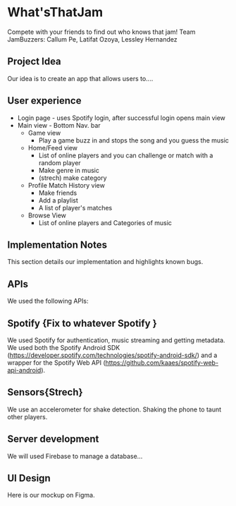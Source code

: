 # What'sThatJam
Compete with your friends to find out who knows that jam!
Team JamBuzzers: Callum Pe, Latifat Ozoya, Lessley Hernandez

## Project Idea
Our idea is to create an app that allows users to....

## User experience
* Login page - uses Spotify login, after successful login opens main view
* Main view - Bottom Nav. bar
    * Game view
        * Play a game buzz in and stops the song and you guess the music
    * Home/Feed view
        * List of online players and you can challenge or match with a random player
        * Make genre in music
        * (strech) make category
    * Profile Match History view
        * Make friends
        * Add a playlist
        * A list of player's matches
    * Browse View
        * List of online players and Categories of music

## Implementation Notes
This section details our implementation and highlights known bugs.

## APIs
We used the following APIs:

## Spotify {Fix to whatever Spotify }
We used Spotify for authentication, music streaming and getting metadata. We used both the Spotify Android SDK (https://developer.spotify.com/technologies/spotify-android-sdk/) and a wrapper for the Spotify Web API (https://github.com/kaaes/spotify-web-api-android).

## Sensors{Strech}
We use an accelerometer for shake detection. Shaking the phone to taunt other players.

## Server development
We will used Firebase to manage a database...

## UI Design
Here is our mockup on Figma.
